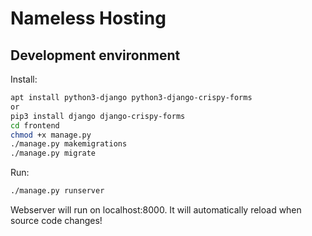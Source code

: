 # Nameless Hosting

## Development environment

Install:

```sh
apt install python3-django python3-django-crispy-forms
or
pip3 install django django-crispy-forms
cd frontend
chmod +x manage.py
./manage.py makemigrations
./manage.py migrate
```

Run:

```sh
./manage.py runserver
```

Webserver will run on localhost:8000. It will automatically reload when source code changes!
